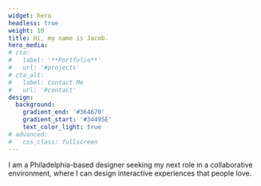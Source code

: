 ```yaml
---
widget: hero
headless: true
weight: 10
title: Hi, my name is Jacob.
hero_media: 
# cta:
#   label: '**Portfolio**'
#   url: '#projects'
# cta_alt:
#   label: Contact Me
#   url: '#contact'
design:
  background:
    gradient_end: '#364670'
    gradient_start: '#34495E'
    text_color_light: true
# advanced:
#   css_class: fullscreen
---
```


I am a Philadelphia-based designer seeking my next role in a collaborative environment, where I can design interactive experiences that people love.